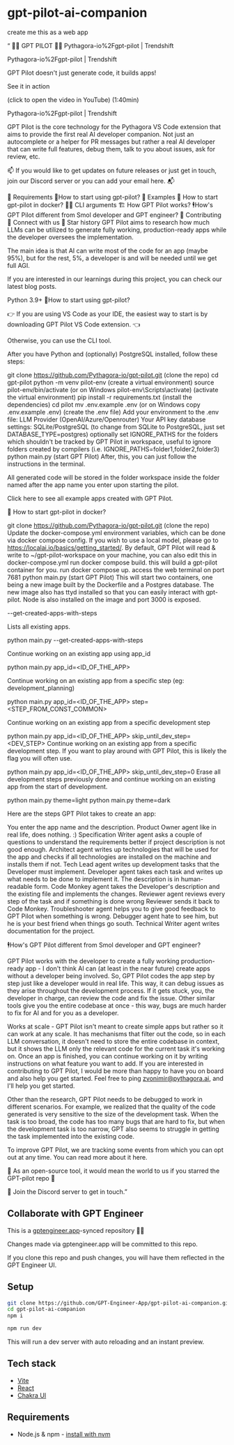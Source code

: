 # gpt-pilot-ai-companion

create me this as a web app 

“ 🧑‍✈️ GPT PILOT 🧑‍✈️
Pythagora-io%2Fgpt-pilot | Trendshift

Pythagora-io%2Fgpt-pilot | Trendshift


GPT Pilot doesn't just generate code, it builds apps!

See it in action

(click to open the video in YouTube) (1:40min)

Pythagora-io%2Fgpt-pilot | Trendshift

GPT Pilot is the core technology for the Pythagora VS Code extension that aims to provide the first real AI developer companion. Not just an autocomplete or a helper for PR messages but rather a real AI developer that can write full features, debug them, talk to you about issues, ask for review, etc.

📫 If you would like to get updates on future releases or just get in touch, join our Discord server or you can add your email here. 📬

🔌 Requirements
🚦How to start using gpt-pilot?
🔎 Examples
🐳 How to start gpt-pilot in docker?
🧑‍💻️ CLI arguments
🏗 How GPT Pilot works?
🕴How's GPT Pilot different from Smol developer and GPT engineer?
🍻 Contributing
🔗 Connect with us
🌟 Star history
GPT Pilot aims to research how much LLMs can be utilized to generate fully working, production-ready apps while the developer oversees the implementation.

The main idea is that AI can write most of the code for an app (maybe 95%), but for the rest, 5%, a developer is and will be needed until we get full AGI.

If you are interested in our learnings during this project, you can check our latest blog posts.



Python 3.9+
🚦How to start using gpt-pilot?

👉 If you are using VS Code as your IDE, the easiest way to start is by downloading GPT Pilot VS Code extension. 👈

Otherwise, you can use the CLI tool.

After you have Python and (optionally) PostgreSQL installed, follow these steps:

git clone https://github.com/Pythagora-io/gpt-pilot.git (clone the repo)
cd gpt-pilot
python -m venv pilot-env (create a virtual environment)
source pilot-env/bin/activate (or on Windows pilot-env\Scripts\activate) (activate the virtual environment)
pip install -r requirements.txt (install the dependencies)
cd pilot
mv .env.example .env (or on Windows copy .env.example .env) (create the .env file)
Add your environment to the .env file:
LLM Provider (OpenAI/Azure/Openrouter)
Your API key
database settings: SQLite/PostgreSQL (to change from SQLite to PostgreSQL, just set DATABASE_TYPE=postgres)
optionally set IGNORE_PATHS for the folders which shouldn't be tracked by GPT Pilot in workspace, useful to ignore folders created by compilers (i.e. IGNORE_PATHS=folder1,folder2,folder3)
python main.py (start GPT Pilot)
After, this, you can just follow the instructions in the terminal.

All generated code will be stored in the folder workspace inside the folder named after the app name you enter upon starting the pilot.

Click here to see all example apps created with GPT Pilot.

🐳 How to start gpt-pilot in docker?

git clone https://github.com/Pythagora-io/gpt-pilot.git (clone the repo)
Update the docker-compose.yml environment variables, which can be done via docker compose config. If you wish to use a local model, please go to https://localai.io/basics/getting_started/.
By default, GPT Pilot will read & write to ~/gpt-pilot-workspace on your machine, you can also edit this in docker-compose.yml
run docker compose build. this will build a gpt-pilot container for you.
run docker compose up.
access the web terminal on port 7681
python main.py (start GPT Pilot)
This will start two containers, one being a new image built by the Dockerfile and a Postgres database. The new image also has ttyd installed so that you can easily interact with gpt-pilot. Node is also installed on the image and port 3000 is exposed.

--get-created-apps-with-steps

Lists all existing apps.

python main.py --get-created-apps-with-steps

Continue working on an existing app using app_id

python main.py app_id=<ID_OF_THE_APP>

Continue working on an existing app from a specific step (eg: development_planning)

python main.py app_id=<ID_OF_THE_APP> step=<STEP_FROM_CONST_COMMON>

Continue working on an existing app from a specific development step

python main.py app_id=<ID_OF_THE_APP> skip_until_dev_step=<DEV_STEP>
Continue working on an existing app from a specific development step. If you want to play around with GPT Pilot, this is likely the flag you will often use.

python main.py app_id=<ID_OF_THE_APP> skip_until_dev_step=0
Erase all development steps previously done and continue working on an existing app from the start of development.

python main.py theme=light
 python main.py theme=dark

Here are the steps GPT Pilot takes to create an app:

You enter the app name and the description.
Product Owner agent like in real life, does nothing. :)
Specification Writer agent asks a couple of questions to understand the requirements better if project description is not good enough.
Architect agent writes up technologies that will be used for the app and checks if all technologies are installed on the machine and installs them if not.
Tech Lead agent writes up development tasks that the Developer must implement.
Developer agent takes each task and writes up what needs to be done to implement it. The description is in human-readable form.
Code Monkey agent takes the Developer's description and the existing file and implements the changes.
Reviewer agent reviews every step of the task and if something is done wrong Reviewer sends it back to Code Monkey.
Troubleshooter agent helps you to give good feedback to GPT Pilot when something is wrong.
Debugger agent hate to see him, but he is your best friend when things go south.
Technical Writer agent writes documentation for the project.

🕴How's GPT Pilot different from Smol developer and GPT engineer?

GPT Pilot works with the developer to create a fully working production-ready app - I don't think AI can (at least in the near future) create apps without a developer being involved. So, GPT Pilot codes the app step by step just like a developer would in real life. This way, it can debug issues as they arise throughout the development process. If it gets stuck, you, the developer in charge, can review the code and fix the issue. Other similar tools give you the entire codebase at once - this way, bugs are much harder to fix for AI and for you as a developer.

Works at scale - GPT Pilot isn't meant to create simple apps but rather so it can work at any scale. It has mechanisms that filter out the code, so in each LLM conversation, it doesn't need to store the entire codebase in context, but it shows the LLM only the relevant code for the current task it's working on. Once an app is finished, you can continue working on it by writing instructions on what feature you want to add.
If you are interested in contributing to GPT Pilot, I would be more than happy to have you on board and also help you get started. Feel free to ping zvonimir@pythagora.ai, and I'll help you get started.

Other than the research, GPT Pilot needs to be debugged to work in different scenarios. For example, we realized that the quality of the code generated is very sensitive to the size of the development task. When the task is too broad, the code has too many bugs that are hard to fix, but when the development task is too narrow, GPT also seems to struggle in getting the task implemented into the existing code.

To improve GPT Pilot, we are tracking some events from which you can opt out at any time. You can read more about it here.

🌟 As an open-source tool, it would mean the world to us if you starred the GPT-pilot repo 🌟

💬 Join the Discord server to get in touch.”


## Collaborate with GPT Engineer

This is a [gptengineer.app](https://gptengineer.app)-synced repository 🌟🤖

Changes made via gptengineer.app will be committed to this repo.

If you clone this repo and push changes, you will have them reflected in the GPT Engineer UI.

## Setup

```sh
git clone https://github.com/GPT-Engineer-App/gpt-pilot-ai-companion.git
cd gpt-pilot-ai-companion
npm i
```

```sh
npm run dev
```

This will run a dev server with auto reloading and an instant preview.

## Tech stack

- [Vite](https://vitejs.dev/)
- [React](https://react.dev/)
- [Chakra UI](https://chakra-ui.com/)

## Requirements

- Node.js & npm - [install with nvm](https://github.com/nvm-sh/nvm#installing-and-updating)
